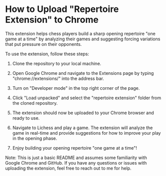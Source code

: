 # How to Upload "Repertoire Extension" to Chrome
This extension helps chess players build a sharp opening repertoire "one game at a time" by analyzing their games and suggesting forcing variations that put pressure on their opponents.

To use the extension, follow these steps:

1. Clone the repository to your local machine.

2. Open Google Chrome and navigate to the Extensions page by typing "chrome://extensions/" into the address bar.

3. Turn on "Developer mode" in the top right corner of the page.

4. Click "Load unpacked" and select the "repertoire extension" folder from the cloned repository.

5. The extension should now be uploaded to your Chrome browser and ready to use.

6. Navigate to Lichess and play a game. The extension will analyze the game in real-time and provide suggestions for how to improve your play in the opening phase.

7. Enjoy building your opening repertoire "one game at a time"!

Note: This is just a basic README and assumes some familiarity with Google Chrome and GitHub. If you have any questions or issues with uploading the extension, feel free to reach out to me for help.
